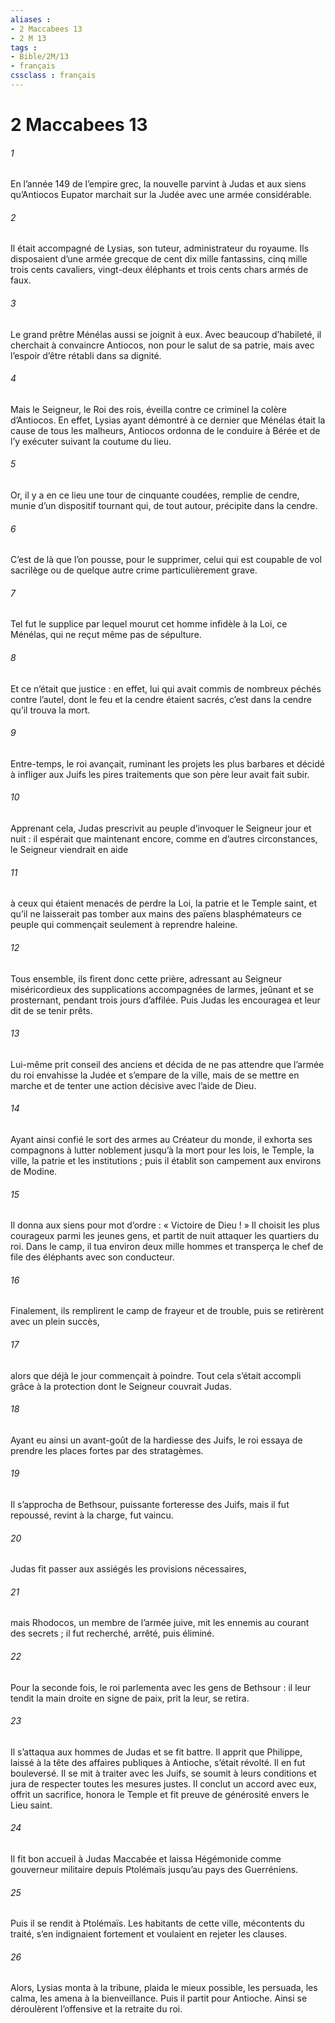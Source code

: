 ```yaml
---
aliases : 
- 2 Maccabees 13
- 2 M 13
tags : 
- Bible/2M/13
- français
cssclass : français
---
```


# 2 Maccabees 13

###### 1
En l’année 149 de l’empire grec, la nouvelle parvint à Judas et aux siens qu’Antiocos Eupator marchait sur la Judée avec une armée considérable.
###### 2
Il était accompagné de Lysias, son tuteur, administrateur du royaume. Ils disposaient d’une armée grecque de cent dix mille fantassins, cinq mille trois cents cavaliers, vingt-deux éléphants et trois cents chars armés de faux.
###### 3
Le grand prêtre Ménélas aussi se joignit à eux. Avec beaucoup d’habileté, il cherchait à convaincre Antiocos, non pour le salut de sa patrie, mais avec l’espoir d’être rétabli dans sa dignité.
###### 4
Mais le Seigneur, le Roi des rois, éveilla contre ce criminel la colère d’Antiocos. En effet, Lysias ayant démontré à ce dernier que Ménélas était la cause de tous les malheurs, Antiocos ordonna de le conduire à Bérée et de l’y exécuter suivant la coutume du lieu.
###### 5
Or, il y a en ce lieu une tour de cinquante coudées, remplie de cendre, munie d’un dispositif tournant qui, de tout autour, précipite dans la cendre.
###### 6
C’est de là que l’on pousse, pour le supprimer, celui qui est coupable de vol sacrilège ou de quelque autre crime particulièrement grave.
###### 7
Tel fut le supplice par lequel mourut cet homme infidèle à la Loi, ce Ménélas, qui ne reçut même pas de sépulture.
###### 8
Et ce n’était que justice : en effet, lui qui avait commis de nombreux péchés contre l’autel, dont le feu et la cendre étaient sacrés, c’est dans la cendre qu’il trouva la mort.
###### 9
Entre-temps, le roi avançait, ruminant les projets les plus barbares et décidé à infliger aux Juifs les pires traitements que son père leur avait fait subir.
###### 10
Apprenant cela, Judas prescrivit au peuple d’invoquer le Seigneur jour et nuit : il espérait que maintenant encore, comme en d’autres circonstances, le Seigneur viendrait en aide
###### 11
à ceux qui étaient menacés de perdre la Loi, la patrie et le Temple saint, et qu’il ne laisserait pas tomber aux mains des païens blasphémateurs ce peuple qui commençait seulement à reprendre haleine.
###### 12
Tous ensemble, ils firent donc cette prière, adressant au Seigneur miséricordieux des supplications accompagnées de larmes, jeûnant et se prosternant, pendant trois jours d’affilée. Puis Judas les encouragea et leur dit de se tenir prêts.
###### 13
Lui-même prit conseil des anciens et décida de ne pas attendre que l’armée du roi envahisse la Judée et s’empare de la ville, mais de se mettre en marche et de tenter une action décisive avec l’aide de Dieu.
###### 14
Ayant ainsi confié le sort des armes au Créateur du monde, il exhorta ses compagnons à lutter noblement jusqu’à la mort pour les lois, le Temple, la ville, la patrie et les institutions ; puis il établit son campement aux environs de Modine.
###### 15
Il donna aux siens pour mot d’ordre : « Victoire de Dieu ! » Il choisit les plus courageux parmi les jeunes gens, et partit de nuit attaquer les quartiers du roi. Dans le camp, il tua environ deux mille hommes et transperça le chef de file des éléphants avec son conducteur.
###### 16
Finalement, ils remplirent le camp de frayeur et de trouble, puis se retirèrent avec un plein succès,
###### 17
alors que déjà le jour commençait à poindre. Tout cela s’était accompli grâce à la protection dont le Seigneur couvrait Judas.
###### 18
Ayant eu ainsi un avant-goût de la hardiesse des Juifs, le roi essaya de prendre les places fortes par des stratagèmes.
###### 19
Il s’approcha de Bethsour, puissante forteresse des Juifs, mais il fut repoussé, revint à la charge, fut vaincu.
###### 20
Judas fit passer aux assiégés les provisions nécessaires,
###### 21
mais Rhodocos, un membre de l’armée juive, mit les ennemis au courant des secrets ; il fut recherché, arrêté, puis éliminé.
###### 22
Pour la seconde fois, le roi parlementa avec les gens de Bethsour : il leur tendit la main droite en signe de paix, prit la leur, se retira.
###### 23
Il s’attaqua aux hommes de Judas et se fit battre. Il apprit que Philippe, laissé à la tête des affaires publiques à Antioche, s’était révolté. Il en fut bouleversé. Il se mit à traiter avec les Juifs, se soumit à leurs conditions et jura de respecter toutes les mesures justes. Il conclut un accord avec eux, offrit un sacrifice, honora le Temple et fit preuve de générosité envers le Lieu saint.
###### 24
Il fit bon accueil à Judas Maccabée et laissa Hégémonide comme gouverneur militaire depuis Ptolémaïs jusqu’au pays des Guerréniens.
###### 25
Puis il se rendit à Ptolémaïs. Les habitants de cette ville, mécontents du traité, s’en indignaient fortement et voulaient en rejeter les clauses.
###### 26
Alors, Lysias monta à la tribune, plaida le mieux possible, les persuada, les calma, les amena à la bienveillance. Puis il partit pour Antioche. Ainsi se déroulèrent l’offensive et la retraite du roi.
